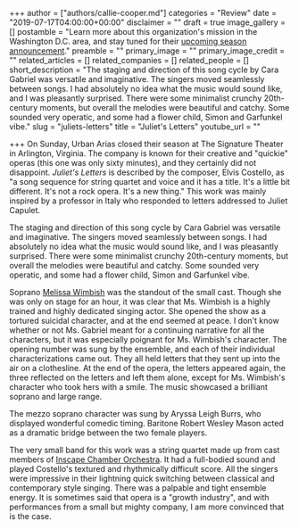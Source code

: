 +++
author = ["authors/callie-cooper.md"]
categories = "Review"
date = "2019-07-17T04:00:00+00:00"
disclaimer = ""
draft = true
image_gallery = []
postamble = "Learn more about this organization's mission in the Washington D.C. area, and stay tuned for their [upcoming season announcement]()."
preamble = ""
primary_image = ""
primary_image_credit = ""
related_articles = []
related_companies = []
related_people = []
short_description = "The staging and direction of this song cycle by Cara Gabriel was versatile and imaginative. The singers moved seamlessly between songs. I had absolutely no idea what the music would sound like, and I was pleasantly surprised. There were some minimalist crunchy 20th-century moments, but overall the melodies were beautiful and catchy. Some sounded very operatic, and some had a flower child, Simon and Garfunkel vibe."
slug = "juliets-letters"
title = "Juliet's Letters"
youtube_url = ""

+++
On Sunday, Urban Arias closed their season at The Signature Theater in Arlington, Virginia. The company is known for their creative and "quickie" operas (this one was only sixty minutes), and they certainly did not disappoint. _Juliet's Letters_ is described by the composer, Elvis Costello, as "a song sequence for string quartet and voice and it has a title. It's a little bit different. It's not a rock opera. It's a new thing." This work was mainly inspired by a professor in Italy who responded to letters addressed to Juliet Capulet.

The staging and direction of this song cycle by Cara Gabriel was versatile and imaginative. The singers moved seamlessly between songs. I had absolutely no idea what the music would sound like, and I was pleasantly surprised. There were some minimalist crunchy 20th-century moments, but overall the melodies were beautiful and catchy. Some sounded very operatic, and some had a flower child, Simon and Garfunkel vibe.

Soprano [Melissa Wimbish](/scene/people/melissa-wimbish/) was the standout of the small cast. Though she was only on stage for an hour, it was clear that Ms. Wimbish is a highly trained and highly dedicated singing actor. She opened the show as a tortured suicidal character, and at the end seemed at peace. I don't know whether or not Ms. Gabriel meant for a continuing narrative for all the characters, but it was especially poignant for Ms. Wimbish's character. The opening number was sung by the ensemble, and each of their individual characterizations came out. They all held letters that they sent up into the air on a clothesline. At the end of the opera, the letters appeared again, the three reflected on the letters and left them alone, except for Ms. Wimbish's character who took hers with a smile. The music showcased a brilliant soprano and large range.

The mezzo soprano character was sung by Aryssa Leigh Burrs, who displayed wonderful comedic timing. Baritone Robert Wesley Mason acted as a dramatic bridge between the two female players.

The very small band for this work was a string quartet made up from cast members of [Inscape Chamber Orchestra](https://www.inscape.org/). It had a full-bodied sound and played Costello's textured and rhythmically difficult score. All the singers were impressive in their lightning quick switching between classical and contemporary style singing. There was a palpable and  tight ensemble energy. It is sometimes said that opera is a "growth industry", and with performances from a small but mighty company, I am more convinced that is the case. 